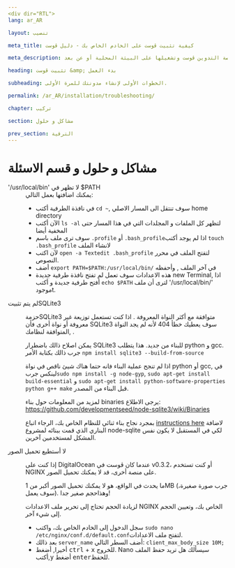 ```yaml
---
<div dir="RTL">
lang: ar_AR

layout: تنصيب

meta_title: كيفية تثبيت ڨوست على الخادم الخاص بك - دليل ڨوست

meta_description: كل ما تحتاجه للحصول على منصة التدوين ڨوست وتشغيلها على البيئة المحلية أو عن بعد

heading: تثبيت ڨوست &amp; بدء العمل

subheading: الخطوات الأولى لإنشاء مدونتك للمرة الأولى.

permalink: /ar_AR/installation/troubleshooting/

chapter: تركيب

section: مشاكل و حلول

prev_section: الترقية
---
```



# مشاكل و حلول و قسم الاسئلة <a id="troubleshooting"></a>

<dl>
    <dt id="export-path">'/usr/local/bin' لا تظهر في $PATH</dt>
    <dd>يمكنك اضافتها بعمل التالي:
        <ul>
            <li>في نافذة الطرفية أكتب <code>cd ~</code>, سوف تنتقل الى المسار  الاصلي home directory</li>
            <li>الآن أكتب <code>ls -al</code> لتظهر كل الملفات و المجلدات التي في هذا المسار حتى المخفية أيضا</li>
            <li>سوف ترى ملف باسم <code class="path">.profile</code> أو <code class="path">.bash_profile</code>اذا لم يوجد أكتب  <code>touch .bash_profile</code> لانشاء الملف</li>
            <li>لآن اكتب <code>open -a Textedit .bash_profile</code> لتفتح الملف في محرر النصوص.</li>
            <li>أضف <code>export PATH=$PATH:/usr/local/bin/</code> في آخر الملف , وأحفظه</li>
            <li>هذه الاعدادات سوف تعمل لم تفتح نافذة طرفية جديدة new Terminal, اذا أفتح طرفية جديدة و أكتب  <code>echo $PATH</code> لترى أن ملف  '/usr/local/bin/' موجودt.</li>
        </ul>
    </dd>
    <dt id="sqlite3-errors"> لم يتم تثبيتSQLite3</dt>
    <dd>
        <p> حزمةSQLite3  متوافقة مع أكثر النواة المعروفة . اذا كنت تستعمل توزيعة غير معروفة أو نواة أخرى فأن SQLite3 سوف يعطيك خطأ 404 لأنه لم يجد النواة المتوافقة لنظامك, .</p>
        <p>يمكن اصلاح ذالك باضطرار SQLite3 للبناء من جديد. هذا يتطلب python و gcc. جرب ذالك بكتابة الأمر <code>npm install sqlite3 --build-from-source</code></p>
        <p>اذا لم تنجح عملية البناء فانه حتما هناك شيئ  ناقص في  نواة python أو gcc, في لينكس جرب<code>sudo npm install -g node-gyp</code>, <code>sudo apt-get install build-essential</code> و <code>sudo apt-get install python-software-properties python g++ make</code> قبل البناء من المصدر.</p>
        <p>لمزيد من المعلومات حول بناء binaries يرجى الاطلاع: <a href="https://github.com/developmentseed/node-sqlite3/wiki/Binaries">https://github.com/developmentseed/node-sqlite3/wiki/Binaries</a></p>
        <p>بمجرد نجاح بناء ثنائي للنظام الخاص بك، الرجاء اتباع <a href="https://github.com/developmentseed/node-sqlite3/wiki/Binaries#creating-new-binaries">instructions here</a> لاضافة البناري الذي قمت ببنائه لمشروع node-sqlite لكي في المستقبل لا يكون نفس المشكل لمستخدمين آخرين.</p>
    </dd>
    <dt id="image-uploads">لا أستطيع تحميل الصور</dt>
    <dd>
        <p>إذا كنت على DigitalOcean  عندما كان ڨوست في v0.3.2، أو كنت تستخدم NGINX على منصة أخرى، قد  لا يمكنك تحميل الصور.</p>
        <p>ما يحدث في الواقع، هو لا يمكنك تحميل الصور أكبر من 1MB (جرب صورة صغيرة، سوف يعمل). وهذاحجم صغير جدا!</p>
        <p>لزيادة الحجم تحتاج إلى تحرير ملف الاعدادات NGINX الخاص بك، وتعيين الحجم إلى شيء آخر.</p>
        <ul>
            <li>سجل الدخول إلى الخادم الخاص بك، واكتب <code>sudo nano /etc/nginx/conf.d/default.conf</code>لتفتح ملف الاعدادات.</li>
            <li>بعد ذالك <code>server_name</code> أضف السطر التالي: <code>client_max_body_size 10M;</code></li>
            <li>أخيرا, أضغط <kbd>ctrl</kbd> + <kbd>x</kbd> للخروج. Nano سيسألك هل تريد حفظ الملف  أكتب,<kbd>y</kbd> أضغط <kbd>enter</kbd>للحفظ.</li>
        </ul>
    </dd>
</dl>

